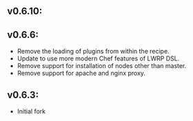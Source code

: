 ## v0.6.10:

## v0.6.6:

* Remove the loading of plugins from within the recipe.
* Update to use more modern Chef features of LWRP DSL.
* Remove support for installation of nodes other than master.
* Remove support for apache and nginx proxy.

## v0.6.3:

* Initial fork
